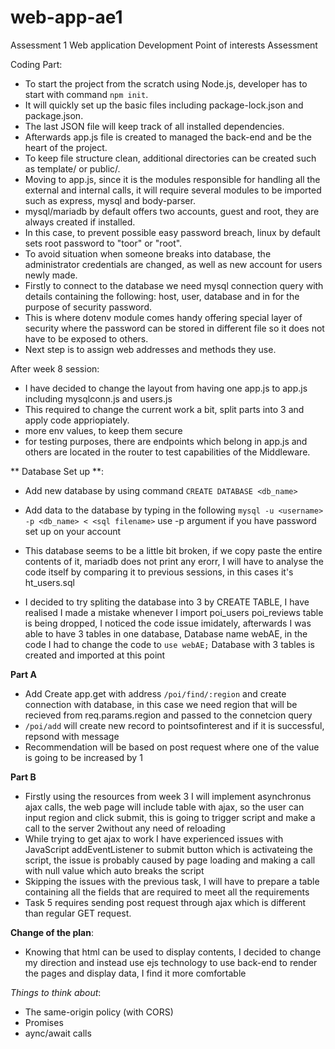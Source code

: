 # web-app-ae1
Assessment 1 Web application Development
Point of interests Assessment

Coding Part:
- To start the project from the scratch using Node.js, developer has to start with command ``npm init``.
- It will quickly set up the basic files including package-lock.json and package.json.
- The last JSON file will keep track of all installed dependencies.
- Afterwards app.js file is created to managed the back-end and be the heart of the project.
- To keep file structure clean, additional directories can be created such as template/ or public/.
- Moving to app.js, since it is the modules responsible for handling all the external and internal calls, it will require several modules to be imported such as express, mysql and body-parser.
- mysql/mariadb by default offers two accounts, guest and root, they are always created if installed.
- In this case, to prevent possible easy password breach, linux by default sets root password to "toor" or "root".
- To avoid situation when someone breaks into database, the administrator credentials are changed, as well as new account for users newly made.
- Firstly to connect to the database we need mysql connection query with details containing the following: host, user, database and in for the purpose of security password.
- This is where dotenv module comes handy offering special layer of security where the password can be stored in different file so it does not have to be exposed to others.
- Next step is to assign web addresses and methods they use.

After week 8 session:
- I have decided to change the layout from having one app.js to app.js including mysqlconn.js and users.js
- This required to change the current work a bit, split parts into 3 and apply code appriopiately.
- more env values, to keep them secure
- for testing purposes, there are endpoints which belong in app.js and others are located in the router to test capabilities of the Middleware.

** Database Set up **:
- Add new database by using command `CREATE DATABASE <db_name>`
- Add data to the database by typing in the following `mysql -u <username> -p <db_name> < <sql filename>` use -p argument if you have password set up on your account

- This database seems to be a little bit broken, if we copy paste the entire contents of it, mariadb does not print any erorr, I will have to analyse the code itself by comparing it to previous sessions, in this cases it's ht_users.sql
- I decided to try spliting the database into 3 by CREATE TABLE, I have realised I made a mistake whenever I import poi_users poi_reviews table is being dropped, I noticed the code issue imidately, afterwards I was able to have 3 tables in one database, Database name webAE, in the code I had to change the code to `use webAE;` 
Database with 3 tables is created and imported at this point

**Part A**
- Add Create app.get with address ``/poi/find/:region`` and create connection with database, in this case we need region that will be recieved from req.params.region and passed to the connetcion query
- ``/poi/add`` will create new record to pointsofinterest and if it is successful, repsond with message
- Recommendation will be based on post request where one of the value is going to be increased by 1

**Part B**
- Firstly using the resources from week 3 I will implement asynchronus ajax calls, the web page will include table with ajax, so the user can input region and click submit, this is going to trigger script and make a call to the server 2without any need of reloading
- While trying to get ajax to work I have experienced issues with JavaScript addEventListener to submit button which is activateing the script, the issue is probably caused by page loading and making a call with null value which auto breaks the script
- Skipping the issues with the previous task, I will have to prepare a table containing all the fields that are required to meet all the requirements
- Task 5 requires sending post request through ajax which is different than regular GET request.


**Change of the plan**:
- Knowing that html can be used to display contents, I decided to change my direction and instead use ejs technology to use back-end to render the pages and display data, I find it more comfortable


*Things to think about*:
- The same-origin policy (with CORS)
- Promises
- aync/await calls 
